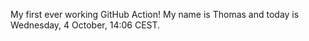 My first ever working GitHub Action!
My name is Thomas and today is Wednesday, 4 October, 14:06 CEST. 
